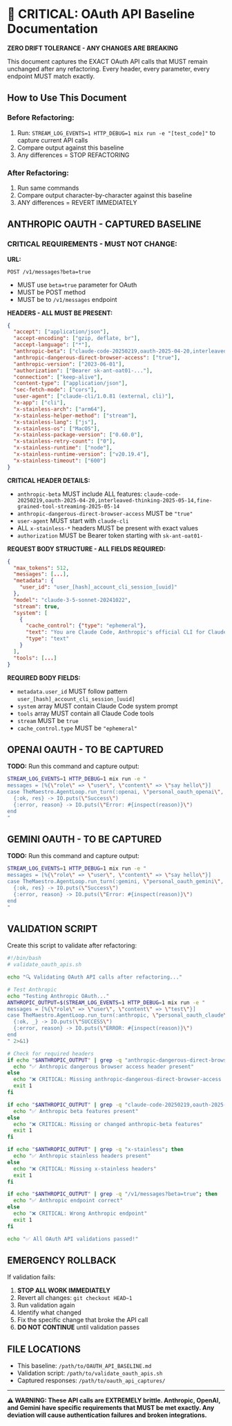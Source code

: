 # 🚨 CRITICAL: OAuth API Baseline Documentation

**ZERO DRIFT TOLERANCE - ANY CHANGES ARE BREAKING**

This document captures the EXACT OAuth API calls that MUST remain unchanged after any refactoring. Every header, every parameter, every endpoint MUST match exactly.

## How to Use This Document

### Before Refactoring:
1. Run: `STREAM_LOG_EVENTS=1 HTTP_DEBUG=1 mix run -e "[test_code]"` to capture current API calls
2. Compare output against this baseline
3. Any differences = STOP REFACTORING

### After Refactoring:
1. Run same commands
2. Compare output character-by-character against this baseline  
3. ANY differences = REVERT IMMEDIATELY

## ANTHROPIC OAUTH - CAPTURED BASELINE

### CRITICAL REQUIREMENTS - MUST NOT CHANGE:

**URL:** 
```
POST /v1/messages?beta=true
```
- MUST use `beta=true` parameter for OAuth
- MUST be POST method
- MUST be to `/v1/messages` endpoint

**HEADERS - ALL MUST BE PRESENT:**
```json
{
  "accept": ["application/json"],
  "accept-encoding": ["gzip, deflate, br"],  
  "accept-language": ["*"],
  "anthropic-beta": ["claude-code-20250219,oauth-2025-04-20,interleaved-thinking-2025-05-14,fine-grained-tool-streaming-2025-05-14"],
  "anthropic-dangerous-direct-browser-access": ["true"],
  "anthropic-version": ["2023-06-01"],
  "authorization": ["Bearer sk-ant-oat01-..."],
  "connection": ["keep-alive"],
  "content-type": ["application/json"],
  "sec-fetch-mode": ["cors"],
  "user-agent": ["claude-cli/1.0.81 (external, cli)"],
  "x-app": ["cli"],
  "x-stainless-arch": ["arm64"],
  "x-stainless-helper-method": ["stream"],
  "x-stainless-lang": ["js"], 
  "x-stainless-os": ["MacOS"],
  "x-stainless-package-version": ["0.60.0"],
  "x-stainless-retry-count": ["0"],
  "x-stainless-runtime": ["node"],
  "x-stainless-runtime-version": ["v20.19.4"],
  "x-stainless-timeout": ["600"]
}
```

**CRITICAL HEADER DETAILS:**
- `anthropic-beta` MUST include ALL features: `claude-code-20250219,oauth-2025-04-20,interleaved-thinking-2025-05-14,fine-grained-tool-streaming-2025-05-14`
- `anthropic-dangerous-direct-browser-access` MUST be `"true"`
- `user-agent` MUST start with `claude-cli`
- ALL `x-stainless-*` headers MUST be present with exact values
- `authorization` MUST be Bearer token starting with `sk-ant-oat01-`

**REQUEST BODY STRUCTURE - ALL FIELDS REQUIRED:**
```json
{
  "max_tokens": 512,
  "messages": [...],
  "metadata": {
    "user_id": "user_[hash]_account_cli_session_[uuid]"
  },
  "model": "claude-3-5-sonnet-20241022",
  "stream": true,
  "system": [
    {
      "cache_control": {"type": "ephemeral"},
      "text": "You are Claude Code, Anthropic's official CLI for Claude.",
      "type": "text"
    }
  ],
  "tools": [...]
}
```

**REQUIRED BODY FIELDS:**
- `metadata.user_id` MUST follow pattern `user_[hash]_account_cli_session_[uuid]`
- `system` array MUST contain Claude Code system prompt
- `tools` array MUST contain all Claude Code tools
- `stream` MUST be `true`
- `cache_control.type` MUST be `"ephemeral"`

## OPENAI OAUTH - TO BE CAPTURED

**TODO:** Run this command and capture output:
```bash
STREAM_LOG_EVENTS=1 HTTP_DEBUG=1 mix run -e "
messages = [%{\"role\" => \"user\", \"content\" => \"say hello\"}]
case TheMaestro.AgentLoop.run_turn(:openai, \"personal_oauth_openai\", \"gpt-4o\", messages) do
  {:ok, res} -> IO.puts(\"Success\")
  {:error, reason} -> IO.puts(\"Error: #{inspect(reason)}\")
end
"
```

## GEMINI OAUTH - TO BE CAPTURED

**TODO:** Run this command and capture output:
```bash
STREAM_LOG_EVENTS=1 HTTP_DEBUG=1 mix run -e "
messages = [%{\"role\" => \"user\", \"content\" => \"say hello\"}]
case TheMaestro.AgentLoop.run_turn(:gemini, \"personal_oauth_gemini\", \"gemini-2.0-flash-exp\", messages) do
  {:ok, res} -> IO.puts(\"Success\")  
  {:error, reason} -> IO.puts(\"Error: #{inspect(reason)}\")
end
"
```

## VALIDATION SCRIPT

Create this script to validate after refactoring:

```bash
#!/bin/bash
# validate_oauth_apis.sh

echo "🔍 Validating OAuth API calls after refactoring..."

# Test Anthropic
echo "Testing Anthropic OAuth..."
ANTHROPIC_OUTPUT=$(STREAM_LOG_EVENTS=1 HTTP_DEBUG=1 mix run -e "
messages = [%{\"role\" => \"user\", \"content\" => \"test\"}]
case TheMaestro.AgentLoop.run_turn(:anthropic, \"personal_oauth_claude\", \"claude-3-5-sonnet-20241022\", messages) do
  {:ok, _} -> IO.puts(\"SUCCESS\")
  {:error, reason} -> IO.puts(\"ERROR: #{inspect(reason)}\")
end
" 2>&1)

# Check for required headers
if echo "$ANTHROPIC_OUTPUT" | grep -q "anthropic-dangerous-direct-browser-access"; then
  echo "✅ Anthropic dangerous browser access header present"
else
  echo "❌ CRITICAL: Missing anthropic-dangerous-direct-browser-access header"
  exit 1
fi

if echo "$ANTHROPIC_OUTPUT" | grep -q "claude-code-20250219,oauth-2025-04-20"; then
  echo "✅ Anthropic beta features present"  
else
  echo "❌ CRITICAL: Missing or changed anthropic-beta features"
  exit 1
fi

if echo "$ANTHROPIC_OUTPUT" | grep -q "x-stainless"; then
  echo "✅ Anthropic stainless headers present"
else
  echo "❌ CRITICAL: Missing x-stainless headers"
  exit 1
fi

if echo "$ANTHROPIC_OUTPUT" | grep -q "/v1/messages?beta=true"; then
  echo "✅ Anthropic endpoint correct"
else
  echo "❌ CRITICAL: Wrong Anthropic endpoint"  
  exit 1
fi

echo "✅ All OAuth API validations passed!"
```

## EMERGENCY ROLLBACK

If validation fails:

1. **STOP ALL WORK IMMEDIATELY**
2. Revert all changes: `git checkout HEAD~1` 
3. Run validation again
4. Identify what changed
5. Fix the specific change that broke the API call
6. **DO NOT CONTINUE** until validation passes

## FILE LOCATIONS

- This baseline: `/path/to/OAUTH_API_BASELINE.md`
- Validation script: `/path/to/validate_oauth_apis.sh`
- Captured responses: `/path/to/oauth_api_captures/`

---

**⚠️  WARNING: These API calls are EXTREMELY brittle. Anthropic, OpenAI, and Gemini have specific requirements that MUST be met exactly. Any deviation will cause authentication failures and broken integrations.**